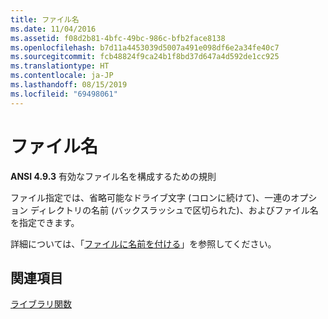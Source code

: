 ```yaml
---
title: ファイル名
ms.date: 11/04/2016
ms.assetid: f08d2b81-4bfc-49bc-986c-bfb2face8138
ms.openlocfilehash: b7d11a4453039d5007a491e098df6e2a34fe40c7
ms.sourcegitcommit: fcb48824f9ca24b1f8bd37d647a4d592de1cc925
ms.translationtype: HT
ms.contentlocale: ja-JP
ms.lasthandoff: 08/15/2019
ms.locfileid: "69498061"
---
```

# <a name="filenames"></a>ファイル名

**ANSI 4.9.3** 有効なファイル名を構成するための規則

ファイル指定では、省略可能なドライブ文字 (コロンに続けて)、一連のオプション ディレクトリの名前 (バックスラッシュで区切られた)、およびファイル名を指定できます。

詳細については、「[ファイルに名前を付ける](/windows/win32/FileIO/naming-a-file)」を参照してください。

## <a name="see-also"></a>関連項目

[ライブラリ関数](../c-language/library-functions.md)
